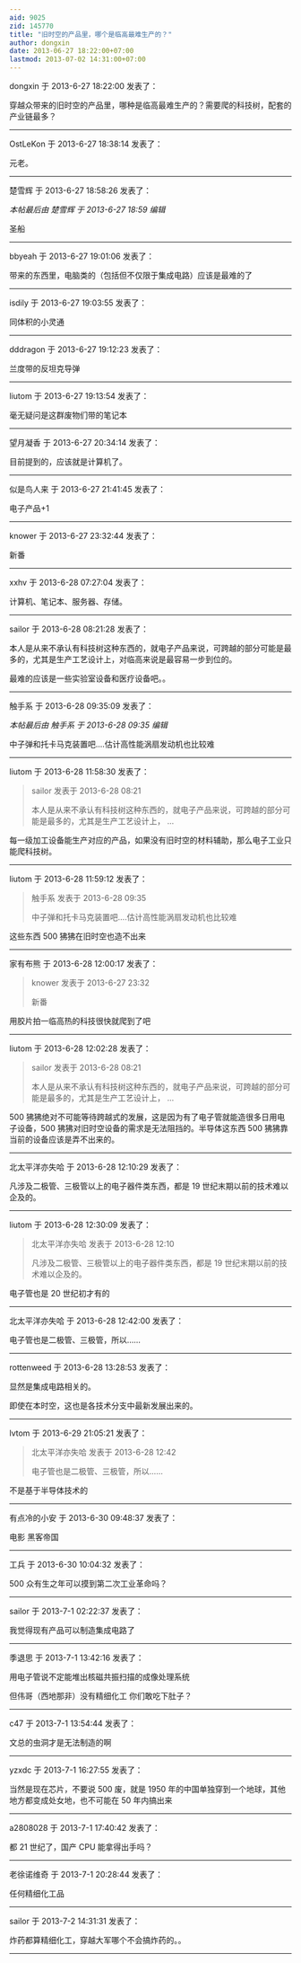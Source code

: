 ```yaml
---
aid: 9025
zid: 145770
title: "旧时空的产品里，哪个是临高最难生产的？"
author: dongxin
date: 2013-06-27 18:22:00+07:00
lastmod: 2013-07-02 14:31:00+07:00
---
```


dongxin 于 2013-6-27 18:22:00 发表了：

穿越众带来的旧时空的产品里，哪种是临高最难生产的？需要爬的科技树，配套的产业链最多？

---

OstLeKon 于 2013-6-27 18:38:14 发表了：

元老。

---

楚雪辉 于 2013-6-27 18:58:26 发表了：

_本帖最后由 楚雪辉 于 2013-6-27 18:59 编辑_

圣船

---

bbyeah 于 2013-6-27 19:01:06 发表了：

带来的东西里，电脑类的（包括但不仅限于集成电路）应该是最难的了

---

isdily 于 2013-6-27 19:03:55 发表了：

同体积的小灵通

---

dddragon 于 2013-6-27 19:12:23 发表了：

兰度带的反坦克导弹

---

liutom 于 2013-6-27 19:13:54 发表了：

毫无疑问是这群废物们带的笔记本

---

望月凝香 于 2013-6-27 20:34:14 发表了：

目前提到的，应该就是计算机了。

---

似是鸟人来 于 2013-6-27 21:41:45 发表了：

电子产品+1

---

knower 于 2013-6-27 23:32:44 发表了：

新番

---

xxhv 于 2013-6-28 07:27:04 发表了：

计算机、笔记本、服务器、存储。

---

sailor 于 2013-6-28 08:21:28 发表了：

本人是从来不承认有科技树这种东西的，就电子产品来说，可跨越的部分可能是最多的，尤其是生产工艺设计上，对临高来说是最容易一步到位的。

最难的应该是一些实验室设备和医疗设备吧。。

---

触手系 于 2013-6-28 09:35:09 发表了：

_本帖最后由 触手系 于 2013-6-28 09:35 编辑_

中子弹和托卡马克装置吧....估计高性能涡扇发动机也比较难

---

liutom 于 2013-6-28 11:58:30 发表了：

> sailor 发表于 2013-6-28 08:21
>
> 本人是从来不承认有科技树这种东西的，就电子产品来说，可跨越的部分可能是最多的，尤其是生产工艺设计上， ...

每一级加工设备能生产对应的产品，如果没有旧时空的材料辅助，那么电子工业只能爬科技树。

---

liutom 于 2013-6-28 11:59:12 发表了：

> 触手系 发表于 2013-6-28 09:35
>
> 中子弹和托卡马克装置吧....估计高性能涡扇发动机也比较难

这些东西 500 狒狒在旧时空也造不出来

---

家有布熊 于 2013-6-28 12:00:17 发表了：

> knower 发表于 2013-6-27 23:32
>
> 新番

用胶片拍一临高热的科技很快就爬到了吧

---

liutom 于 2013-6-28 12:02:28 发表了：

> sailor 发表于 2013-6-28 08:21
>
> 本人是从来不承认有科技树这种东西的，就电子产品来说，可跨越的部分可能是最多的，尤其是生产工艺设计上， ...

500 狒狒绝对不可能等待跨越式的发展，这是因为有了电子管就能造很多日用电子设备，500 狒狒对旧时空设备的需求是无法阻挡的。半导体这东西 500 狒狒靠当前的设备应该是弄不出来的。

---

北太平洋亦失哈 于 2013-6-28 12:10:29 发表了：

凡涉及二极管、三极管以上的电子器件类东西，都是 19 世纪末期以前的技术难以企及的。

---

liutom 于 2013-6-28 12:30:09 发表了：

> 北太平洋亦失哈 发表于 2013-6-28 12:10
>
> 凡涉及二极管、三极管以上的电子器件类东西，都是 19 世纪末期以前的技术难以企及的。

电子管也是 20 世纪初才有的

---

北太平洋亦失哈 于 2013-6-28 12:42:00 发表了：

电子管也是二极管、三极管，所以……

---

rottenweed 于 2013-6-28 13:28:53 发表了：

显然是集成电路相关的。

即使在本时空，这也是各技术分支中最新发展出来的。

---

lvtom 于 2013-6-29 21:05:21 发表了：

> 北太平洋亦失哈 发表于 2013-6-28 12:42
>
> 电子管也是二极管、三极管，所以……

不是基于半导体技术的

---

有点冷的小安 于 2013-6-30 09:48:37 发表了：

电影 黑客帝国

---

工兵 于 2013-6-30 10:04:32 发表了：

500 众有生之年可以摸到第二次工业革命吗？

---

sailor 于 2013-7-1 02:22:37 发表了：

我觉得现有产品可以制造集成电路了

---

季退思 于 2013-7-1 13:42:16 发表了：

用电子管说不定能堆出核磁共振扫描的成像处理系统

但伟哥（西地那非）没有精细化工 你们敢吃下肚子？

---

c47 于 2013-7-1 13:54:44 发表了：

文总的虫洞才是无法制造的啊

---

yzxdc 于 2013-7-1 16:27:55 发表了：

当然是现在芯片，不要说 500 废，就是 1950 年的中国单独穿到一个地球，其他地方都变成处女地，也不可能在 50 年内搞出来

---

a2808028 于 2013-7-1 17:40:42 发表了：

都 21 世纪了，国产 CPU 能拿得出手吗？

---

老徐诺维奇 于 2013-7-1 20:28:44 发表了：

任何精细化工品

---

sailor 于 2013-7-2 14:31:31 发表了：

炸药都算精细化工，穿越大军哪个不会搞炸药的。。

---
